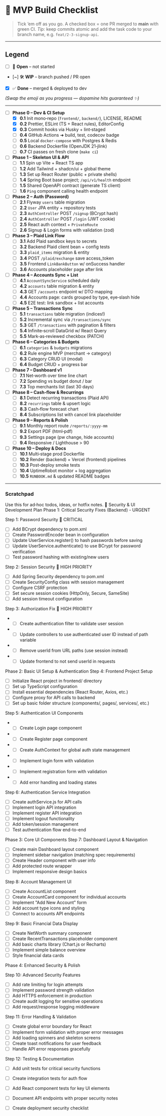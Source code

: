 # 📝 MVP Build Checklist

> Tick ’em off as you go. A checked box = one PR merged to **main** with green CI. 
> *Tip:* keep commits atomic and add the task code to your branch name, e.g. `feat/2‑3‑signup‑api`.

---

## Legend
- [ ] 🔲 **Open** – not started
- [~] 🛠️ **WIP** – branch pushed / PR open
- [x] ✅ **Done** – merged & deployed to dev

_(Swap the emoji as you progress — dopamine hits guaranteed ✨)_

---

- [ ] **Phase 0 – Dev & CI Setup**
  - [x] **0.1** Init mono‑repo (`frontend/`, `backend/`), LICENSE, README
  - [x] **0.2** Prettier, ESLint (TS + React rules), EditorConfig
  - [x] **0.3** Commit hooks via Husky + lint‑staged
  - [ ] **0.4** GitHub Actions ➜ build, test, codecov badge
  - [ ] **0.5** Local `docker‑compose` with Postgres & Redis
  - [ ] **0.6** Backend Dockerfile (OpenJDK 21‑jlink)
  - [ ] **0.7** CI passes on fresh clone (`make ci`)

- [ ] **Phase 1 – Skeleton UI & API**
  - [ ] **1.1** Spin up Vite + React TS app
  - [ ] **1.2** Add Tailwind + shadcn/ui + global theme
  - [ ] **1.3** Set up React Router (public + private shells)
  - [ ] **1.4** Spring Boot base project; `/api/v1/health` endpoint
  - [ ] **1.5** Shared OpenAPI contract (generate TS client)
  - [ ] **1.6** `Ping` component calling health endpoint

- [ ] **Phase 2 – Auth (Password)**
  - [ ] **2.1** Flyway `users` table migration
  - [ ] **2.2** `User` JPA entity + repository tests
  - [ ] **2.3** `AuthController` POST `/signup` (BCrypt hash)
  - [ ] **2.4** `AuthController` POST `/login` (JWT cookie)
  - [ ] **2.5** React auth context + `PrivateRoute`
  - [ ] **2.6** Signup & Login forms with validation (zod)

- [ ] **Phase 3 – Plaid Link Flow**
  - [ ] **3.1** Add Plaid sandbox keys to secrets
  - [ ] **3.2** Backend Plaid client bean + config tests
  - [ ] **3.3** `plaid_items` migration & entity
  - [ ] **3.4** POST `/plaid/exchange` save access_token
  - [ ] **3.5** Frontend `LinkBankButton` w/ onSuccess handler
  - [ ] **3.6** Accounts placeholder page after link

- [ ] **Phase 4 – Accounts Sync + List**
  - [ ] **4.1** `AccountSyncService` scheduled daily
  - [ ] **4.2** `accounts` table migration & entity
  - [ ] **4.3** GET `/accounts` endpoint w/ DTO mapping
  - [ ] **4.4** Accounts page: cards grouped by type, eye‑slash hide
  - [ ] **4.5** E2E test: link sandbox + list accounts

- [ ] **Phase 5 – Transactions Sync**
  - [ ] **5.1** `transactions` table migration (indices!)
  - [ ] **5.2** Incremental sync via `/transactions/sync`
  - [ ] **5.3** GET `/transactions` with pagination & filters
  - [ ] **5.4** Infinite‑scroll DataGrid w/ React Query
  - [ ] **5.5** Mark‑as‑reviewed checkbox (PATCH)

- [ ] **Phase 6 – Categories & Budgets**
  - [ ] **6.1** `categories` & `budgets` migrations
  - [ ] **6.2** Rule engine MVP (merchant → category)
  - [ ] **6.3** Category CRUD UI (modal)
  - [ ] **6.4** Budget CRUD + progress bar

- [ ] **Phase 7 – Dashboard v1**
  - [ ] **7.1** Net‑worth over time line chart
  - [ ] **7.2** Spending vs budget donut / bar
  - [ ] **7.3** Top merchants list (last 30 days)

- [ ] **Phase 8 – Cash‑flow & Recurrings**
  - [ ] **8.1** Detect recurring transactions (Plaid API)
  - [ ] **8.2** `recurrings` table & upsert logic
  - [ ] **8.3** Cash‑flow forecast chart
  - [ ] **8.4** Subscriptions list with cancel link placeholder

- [ ] **Phase 9 – Reports & Polish**
  - [ ] **9.1** Monthly report route `/reports/:yyyy-mm`
  - [ ] **9.2** Export PDF (html‑pdf)
  - [ ] **9.3** Settings page (pw change, hide accounts)
  - [ ] **9.4** Responsive / Lighthouse > 90

- [ ] **Phase 10 – Deploy & Docs**
  - [ ] **10.1** Multi‑stage prod Dockerfile
  - [ ] **10.2** Render (backend) + Vercel (frontend) pipelines
  - [ ] **10.3** Post‑deploy smoke tests
  - [ ] **10.4** UptimeRobot monitor + log aggregation
  - [ ] **10.5** `RUNBOOK.md` & updated README badges

---

### Scratchpad
Use this for ad‑hoc todos, ideas, or hotfix notes.
🔐 Security & UI Development Plan
Phase 1: Critical Security Fixes (Backend) - URGENT

Step 1: Password Security 🚨 CRITICAL
- [ ] Add BCrypt dependency to pom.xml
- [ ] Create PasswordEncoder bean in configuration
- [ ] Update UserService.register() to hash passwords before saving
- [ ] Update UserService.authenticate() to use BCrypt for password verification
- [ ] Test password hashing with existing/new users

Step 2: Session Security 🚨 HIGH PRIORITY
- [ ] Add Spring Security dependency to pom.xml
- [ ] Create SecurityConfig class with session management
- [ ] Configure CSRF protection
- [ ] Set secure session cookies (HttpOnly, Secure, SameSite)
- [ ] Add session timeout configuration

Step 3: Authorization Fix 🚨 HIGH PRIORITY
- - [ ] Create authentication filter to validate user session
- - [ ] Update controllers to use authenticated user ID instead of path variable
- - [ ] Remove userId from URL paths (use session instead)
- - [ ] Update frontend to not send userId in requests

Phase 2: Basic UI Setup & Authentication
Step 4: Frontend Project Setup
- [ ] Initialize React project in frontend/ directory
- [ ] Set up TypeScript configuration
- [ ] Install essential dependencies (React Router, Axios, etc.)
- [ ] Configure proxy for API calls to backend
- [ ] Set up basic folder structure (components/, pages/, services/, etc.)

Step 5: Authentication UI Components
- - [ ] Create Login page component
- - [ ] Create Register page component
- - [ ] Create AuthContext for global auth state management
- - [ ] Implement login form with validation
- - [ ] Implement registration form with validation
- - [ ] Add error handling and loading states

Step 6: Authentication Service Integration
- [ ] Create authService.js for API calls
- [ ] Implement login API integration
- [ ] Implement register API integration
- [ ] Implement logout functionality
- [ ] Add token/session management
- [ ] Test authentication flow end-to-end

Phase 3: Core UI Components
Step 7: Dashboard Layout & Navigation
- [ ] Create main Dashboard layout component
- [ ] Implement sidebar navigation (matching spec requirements)
- [ ] Create Header component with user info
- [ ] Add protected route wrapper
- [ ] Implement responsive design basics

Step 8: Account Management UI
- [ ] Create AccountList component
- [ ] Create AccountCard component for individual accounts
- [ ] Implement "Add New Account" form
- [ ] Add account type icons and styling
- [ ] Connect to accounts API endpoints

Step 9: Basic Financial Data Display
- [ ] Create NetWorth summary component
- [ ] Create RecentTransactions placeholder component
- [ ] Add basic charts library (Chart.js or Recharts)
- [ ] Implement simple balance overview
- [ ] Style financial data cards

Phase 4: Enhanced Security & Polish

Step 10: Advanced Security Features
- [ ] Add rate limiting for login attempts
- [ ] Implement password strength validation
- [ ] Add HTTPS enforcement in production
- [ ] Create audit logging for sensitive operations
- [ ] Add request/response logging middleware

Step 11: Error Handling & Validation
- [ ] Create global error boundary for React
- [ ] Implement form validation with proper error messages
- [ ] Add loading spinners and skeleton screens
- [ ] Create toast notifications for user feedback
- [ ] Handle API error responses gracefully

Step 12: Testing & Documentation
- [ ] Add unit tests for critical security functions
- [ ] Create integration tests for auth flow
- [ ] Add React component tests for key UI elements
- [ ] Document API endpoints with proper security notes
- [ ] Create deployment security checklist


